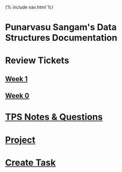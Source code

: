 {% include nav.html %}

# Punarvasu Sangam's Data Structures Documentation

# Review Tickets
## [Week 1](https://github.com/PunarvasuS/PopcornCritics/issues/20)
## [Week 0](https://github.com/PunarvasuS/PopcornCritics/issues/4)
# [TPS Notes & Questions](https://punarvasus.github.io/DataStructures/tps)

# [Project](https://punarvasus.github.io/DataStructures/project)

# [Create Task](https://punarvasus.github.io/DataStructures/createtask)



